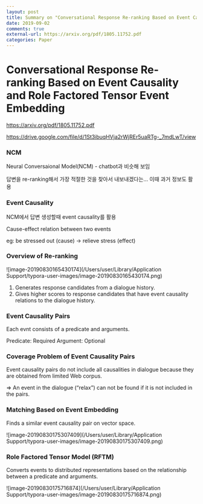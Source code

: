 ```yaml
---
layout: post
title: Summary on "Conversational Response Re-ranking Based on Event Causality and Role Factored Tensor Event Embedding"
date: 2019-09-02
comments: true
external-url: https://arxiv.org/pdf/1805.11752.pdf
categories: Paper
---
```


# Conversational Response Re-ranking Based on Event Causality and Role Factored Tensor Event Embedding

https://arxiv.org/pdf/1805.11752.pdf

https://drive.google.com/file/d/1St3ibuqHVja2rWjREr5uaRTg-_7mdLwT/view

### NCM 

Neural Conversaional Model(NCM) - chatbot과 비슷해 보임

답변을 re-ranking해서 가장 적절한 것을 찾아서 내보내겠다는...
이때 과거 정보도 활용

### Event Causality

NCM에서 답변 생성할때 event causality를 활용

Cause-effect relation between two events

eg: be stressed out (cause) -> relieve stress (effect)

### Overview of Re-ranking



![image-20190830165430174](/Users/user/Library/Application Support/typora-user-images/image-20190830165430174.png)



1. Generates response candidates from a dialogue history.
2. Gives higher scores to response candidates that have event causality relations to the dialogue history.



### Event Causality Pairs

Each evnt consists of a predicate and arguments.

Predicate: Required
Argument: Optional



### Coverage Problem of Event Causality Pairs

Event causality pairs do not include all causalities in dialogue because they are obtained from limited Web corpus.

=> An event in the dialogue (“relax”) can not be found if it is not included in the pairs.

### Matching Based on Event Embedding

Finds a similar event causality pair on vector space.

![image-20190830175307409](/Users/user/Library/Application Support/typora-user-images/image-20190830175307409.png)



### Role Factored Tensor Model (RFTM)

Converts events to distributed representations based on the relationship between a predicate and arguments.

![image-20190830175716874](/Users/user/Library/Application Support/typora-user-images/image-20190830175716874.png)







